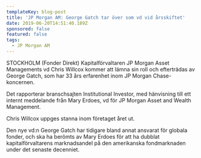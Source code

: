```yaml
---
templateKey: blog-post
title: 'JP Morgan AM: George Gatch tar över som vd vid årsskiftet'
date: 2019-06-20T14:51:40.189Z
sponsored: false
featured: false
tags:
  - JP Morgan AM
---
```

STOCKHOLM (Fonder Direkt) Kapitalförvaltaren JP Morgan Asset Managements vd Chris Willcox kommer att lämna sin roll och efterträdas av George Gatch, som har 33 års erfarenhet inom JP Morgan Chase-koncernen.



Det rapporterar branschsajten Institutional Investor, med hänvisning till ett internt meddelande från Mary Erdoes, vd för JP Morgan Asset and Wealth Management.



Chris Willcox uppges stanna inom företaget året ut.



Den nye vd:n George Gatch har tidigare bland annat ansvarat för globala fonder, och ska ha berömts av Mary Erdoes för att ha dubblat kapitalförvaltarens marknadsandel på den amerikanska fondmarknaden under det senaste decenniet.

